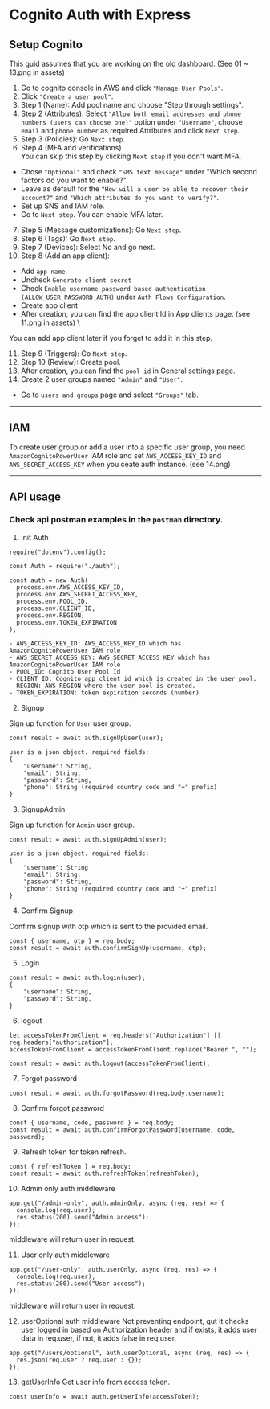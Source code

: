# Cognito Auth with Express

## Setup Cognito

This guid assumes that you are working on the old dashboard. (See 01 ~ 13.png in assets)

1. Go to cognito console in AWS and click `"Manage User Pools"`.
2. Click `"Create a user pool"`.
3. Step 1 (Name): Add pool name and choose "Step through settings".
4. Step 2 (Attributes): Select `"Allow both email addresses and phone numbers (users can choose one)"` option under `"Username"`, choose `email` and `phone number` as required Attributes and click `Next step`.
5. Step 3 (Policies): Go `Next step`.
6. Step 4 (MFA and verifications) \
You can skip this step by clicking `Next step` if you don't want MFA.
- Chose `"Optional"` and check `"SMS text message"` under "Which second factors do you want to enable?".
- Leave as default for the `"How will a user be able to recover their account?"` and `"Which attributes do you want to verify?"`.
- Set up SNS and IAM role.
- Go to `Next step`.
You can enable MFA later.

7. Step 5 (Message customizations): Go `Next step`.
8. Step 6 (Tags): Go `Next step`.
9. Step 7 (Devices): Select No and go next.
10. Step 8 (Add an app client):
- Add `app name`.
- Uncheck `Generate client secret`
- Check `Enable username password based authentication (ALLOW_USER_PASSWORD_AUTH)` under `Auth Flows Configuration`.
- Create app client 
- After creation, you can find the app client Id in App clients page. (see 11.png in assets) \

You can add app client later if you forget to add it in this step.

11. Step 9 (Triggers): Go `Next step`.
12. Step 10 (Review): Create pool.
13. After creation, you can find the `pool id` in General settings page.
14. Create 2 user groups named `"Admin"` and `"User"`.
- Go to `users and groups` page and select `"Groups"` tab.

---

## IAM
To create user group or add a user into a specific user group, you need `AmazonCognitoPowerUser` IAM role and set `AWS_ACCESS_KEY_ID` and `AWS_SECRET_ACCESS_KEY`  when you ceate auth instance. (see 14.png)

---

## API usage

### Check api postman examples in the `postman` directory. 

1. Init Auth
```
require("dotenv").config();

const Auth = require("./auth");

const auth = new Auth(
  process.env.AWS_ACCESS_KEY_ID,
  process.env.AWS_SECRET_ACCESS_KEY,
  process.env.POOL_ID,
  process.env.CLIENT_ID,
  process.env.REGION,
  process.env.TOKEN_EXPIRATION
);

- AWS_ACCESS_KEY_ID: AWS_ACCESS_KEY_ID which has AmazonCognitoPowerUser IAM role
- AWS_SECRET_ACCESS_KEY: AWS_SECRET_ACCESS_KEY which has AmazonCognitoPowerUser IAM role
- POOL_ID: Cognito User Pool Id
- CLIENT_ID: Cognito app client id which is created in the user pool.
- REGION: AWS REGION where the user pool is created.
- TOKEN_EXPIRATION: token expiration seconds (number)
```

2. Signup

Sign up function for `User` user group.

```
const result = await auth.signUpUser(user);

user is a json object. required fields:
{
    "username": String,
    "email": String,
    "password": String,
    "phone": String (required country code and "+" prefix)
}
```

3. SignupAdmin

Sign up function for `Admin` user group.

```
const result = await auth.signUpAdmin(user);

user is a json object. required fields:
{
    "username": String
    "email": String,
    "password": String,
    "phone": String (required country code and "+" prefix)
}
```

4. Confirm Signup

Confirm signup with otp which is sent to the provided email.

```
const { username, otp } = req.body;
const result = await auth.confirmSignUp(username, otp);
```

5. Login
```
const result = await auth.login(user);
{
    "username": String,
    "password": String,
}
```

6. logout
```
let accessTokenFromClient = req.headers["Authorization"] || req.headers["authorization"];
accessTokenFromClient = accessTokenFromClient.replace("Bearer ", "");

const result = await auth.logout(accessTokenFromClient);
```

7. Forgot password
```
const result = await auth.forgotPassword(req.body.username);
```

8. Confirm forgot password
```
const { username, code, password } = req.body;
const result = await auth.confirmForgotPassword(username, code, password);
```

9. Refresh token
for token refresh.
```
const { refreshToken } = req.body;
const result = await auth.refreshToken(refreshToken);
```

10. Admin only auth middleware
```
app.get("/admin-only", auth.adminOnly, async (req, res) => {
  console.log(req.user);
  res.status(200).send("Admin access");
});
```
middleware will return user in request.

11. User only auth middleware
```
app.get("/user-only", auth.userOnly, async (req, res) => {
  console.log(req.user);
  res.status(200).send("User access");
});
```
middleware will return user in request.

12. userOptional auth middleware
Not preventing endpoint, gut it checks user logged in based on Authorization header and if exists, it adds user data in req.user, if not, it adds false in req.user.
```
app.get("/users/optional", auth.userOptional, async (req, res) => {
  res.json(req.user ? req.user : {});
});
```

13. getUserInfo
Get user info from access token.
```
const userInfo = await auth.getUserInfo(accessToken);
```